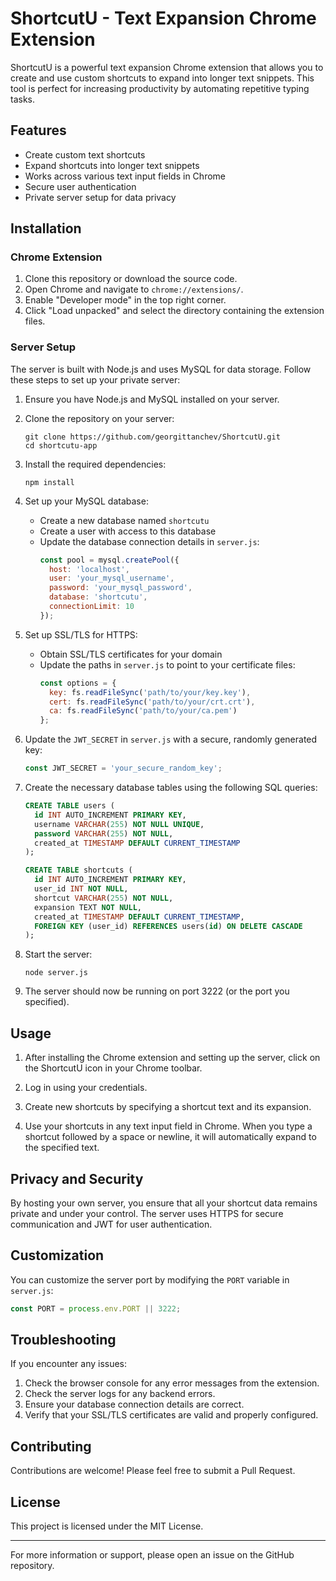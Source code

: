 # ShortcutU - Text Expansion Chrome Extension

ShortcutU is a powerful text expansion Chrome extension that allows you to create and use custom shortcuts to expand into longer text snippets. This tool is perfect for increasing productivity by automating repetitive typing tasks.

## Features

- Create custom text shortcuts
- Expand shortcuts into longer text snippets
- Works across various text input fields in Chrome
- Secure user authentication
- Private server setup for data privacy

## Installation

### Chrome Extension

1. Clone this repository or download the source code.
2. Open Chrome and navigate to `chrome://extensions/`.
3. Enable "Developer mode" in the top right corner.
4. Click "Load unpacked" and select the directory containing the extension files.

### Server Setup

The server is built with Node.js and uses MySQL for data storage. Follow these steps to set up your private server:

1. Ensure you have Node.js and MySQL installed on your server.

2. Clone the repository on your server:
   ```
   git clone https://github.com/georgittanchev/ShortcutU.git
   cd shortcutu-app
   ```

3. Install the required dependencies:
   ```
   npm install
   ```

4. Set up your MySQL database:
   - Create a new database named `shortcutu`
   - Create a user with access to this database
   - Update the database connection details in `server.js`:
     ```javascript
     const pool = mysql.createPool({
       host: 'localhost',
       user: 'your_mysql_username',
       password: 'your_mysql_password',
       database: 'shortcutu',
       connectionLimit: 10
     });
     ```

5. Set up SSL/TLS for HTTPS:
   - Obtain SSL/TLS certificates for your domain
   - Update the paths in `server.js` to point to your certificate files:
     ```javascript
     const options = {
       key: fs.readFileSync('path/to/your/key.key'),
       cert: fs.readFileSync('path/to/your/crt.crt'),
       ca: fs.readFileSync('path/to/your/ca.pem')
     };
     ```

6. Update the `JWT_SECRET` in `server.js` with a secure, randomly generated key:
   ```javascript
   const JWT_SECRET = 'your_secure_random_key';
   ```

7. Create the necessary database tables using the following SQL queries:
   ```sql
   CREATE TABLE users (
     id INT AUTO_INCREMENT PRIMARY KEY,
     username VARCHAR(255) NOT NULL UNIQUE,
     password VARCHAR(255) NOT NULL,
     created_at TIMESTAMP DEFAULT CURRENT_TIMESTAMP
   );

   CREATE TABLE shortcuts (
     id INT AUTO_INCREMENT PRIMARY KEY,
     user_id INT NOT NULL,
     shortcut VARCHAR(255) NOT NULL,
     expansion TEXT NOT NULL,
     created_at TIMESTAMP DEFAULT CURRENT_TIMESTAMP,
     FOREIGN KEY (user_id) REFERENCES users(id) ON DELETE CASCADE
   );
   ```

8. Start the server:
   ```
   node server.js
   ```

9. The server should now be running on port 3222 (or the port you specified).

## Usage

1. After installing the Chrome extension and setting up the server, click on the ShortcutU icon in your Chrome toolbar.

2. Log in using your credentials.

3. Create new shortcuts by specifying a shortcut text and its expansion.

4. Use your shortcuts in any text input field in Chrome. When you type a shortcut followed by a space or newline, it will automatically expand to the specified text.

## Privacy and Security

By hosting your own server, you ensure that all your shortcut data remains private and under your control. The server uses HTTPS for secure communication and JWT for user authentication.

## Customization

You can customize the server port by modifying the `PORT` variable in `server.js`:

```javascript
const PORT = process.env.PORT || 3222;
```

## Troubleshooting

If you encounter any issues:

1. Check the browser console for any error messages from the extension.
2. Check the server logs for any backend errors.
3. Ensure your database connection details are correct.
4. Verify that your SSL/TLS certificates are valid and properly configured.

## Contributing

Contributions are welcome! Please feel free to submit a Pull Request.

## License

This project is licensed under the MIT License.

---

For more information or support, please open an issue on the GitHub repository.
